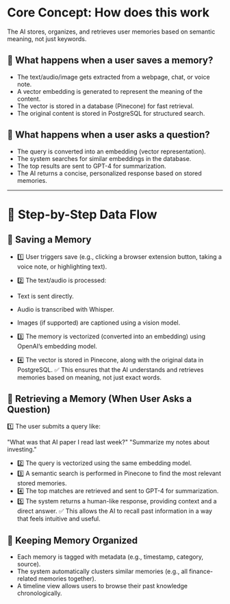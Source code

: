 
# **Core Concept: How does this work**
The AI stores, organizes, and retrieves user memories based on semantic meaning, not just keywords.

## 🔹 What happens when a user saves a memory?

- The text/audio/image gets extracted from a webpage, chat, or voice note.
- A vector embedding is generated to represent the meaning of the content.
- The vector is stored in a database (Pinecone) for fast retrieval.
- The original content is stored in PostgreSQL for structured search.
## 🔹 What happens when a user asks a question?
- The query is converted into an embedding (vector representation).
- The system searches for similar embeddings in the database.
- The top results are sent to GPT-4 for summarization.
- The AI returns a concise, personalized response based on stored memories.
---------------------------
# 🔹 Step-by-Step Data Flow

## 📌 Saving a Memory
- 1️⃣ User triggers save (e.g., clicking a browser extension button, taking a voice note, or highlighting text).
- 2️⃣ The text/audio is processed:

- Text is sent directly.
- Audio is transcribed with Whisper.
- Images (if supported) are captioned using a vision model.
- 3️⃣ The memory is vectorized (converted into an embedding) using OpenAI’s embedding model.
- 4️⃣ The vector is stored in Pinecone, along with the original data in PostgreSQL.
✅ This ensures that the AI understands and retrieves memories based on meaning, not just exact words.

## 📌 Retrieving a Memory (When User Asks a Question)
1️⃣ The user submits a query like:

"What was that AI paper I read last week?"
"Summarize my notes about investing."
- 2️⃣ The query is vectorized using the same embedding model.
- 3️⃣ A semantic search is performed in Pinecone to find the most relevant stored memories.
- 4️⃣ The top matches are retrieved and sent to GPT-4 for summarization.
- 5️⃣ The system returns a human-like response, providing context and a direct answer.
✅ This allows the AI to recall past information in a way that feels intuitive and useful.

## 📌 Keeping Memory Organized
- Each memory is tagged with metadata (e.g., timestamp, category, source).
- The system automatically clusters similar memories (e.g., all finance-related memories together).
- A timeline view allows users to browse their past knowledge chronologically.
